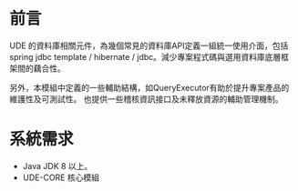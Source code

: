 # 前言

UDE 的資料庫相關元件，為幾個常見的資料庫API定義一組統一使用介面，包括spring jdbc template / hibernate / jdbc。減少專案程式碼與選用資料庫底層框架間的藕合性。

另外，本模組中定義的一些輔助結構，如QueryExecutor有助於提升專案產品的維護性及可測試性。
也提供一些稽核資訊接口及未釋放資源的輔助管理機制。


# 系統需求

* Java JDK 8 以上。
* UDE-CORE 核心模組



